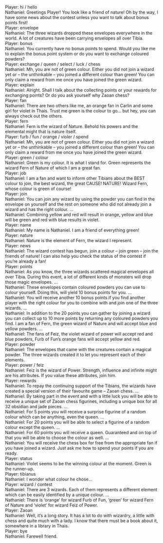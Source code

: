 Player: hi / hello  
Nathaniel: Greetings Player! You look like a friend of nature! Oh by the way, I have some news about the contest unless you want to talk about bonus points first!  
Player: envelope  
Nathaniel: The three wizards dropped these envelopes everywhere in the world. A lot of creatures have been carrying envelopes all over Tibia.  
Player: bonus  
Nathaniel: You currently have no bonus points to spend. Would you like me to explain the bonus point system or do you want to exchange coloured powders?  
Player: exchange / queen / select / luck / chess  
Nathaniel: Mh, you are not of green colour. Either you did not join a wizard yet or – the unthinkable – you joined a different colour than green! You can only claim a reward from me once you have joined the green wizard.  
Player: explain  
Nathaniel: Alright. Shall I talk about the collecting points or your rewards for exchanging points? Or do you ask yourself why Zaoan chess?  
Player: fan  
Nathaniel: There are two others like me, an orange fan in Carlin and some girl for violet in Thais. Trust me green is the colour to go… but hey, you can always check out the others.  
Player: fern  
Nathaniel: Fern is the wizard of Nature. Behold his powers and the elemental might that is nature itself.  
Player: furb / fun / orange / violer / spend  
Nathaniel: Mh, you are not of green colour. Either you did not join a wizard yet or – the unthinkable – you joined a different colour than green! You can only claim a reward from me once you have joined the green wizard.  
Player: green / colour  
Nathaniel: Green is my colour. It is what I stand for. Green represents the wizard Fern of Nature of which I am a great fan.  
Player: job  
Nathaniel: I am a fan and want to inform other Tibians about the BEST colour to join, the best wizard, the great CAUSE! NATURE! Wizard Fern, whose colour is green of course!  
Player: join  
Nathaniel: You can join any wizard by using the powder you can find in the envelope on yourself and the rest on someone who did not already join a wizard and has the right colour. …  
Nathaniel: Combining yellow and red will result in orange, yellow and blue will be green and red with blue results in violet.  
Player: name  
Nathaniel: My name is Nathaniel. I am a friend of everything green!  
Player: nature  
Nathaniel: Nature is the element of Fern, the wizard I represent.  
Player: news  
Nathaniel: The wizard contest has begun, join a colour – join green – join the friends of nature! I can also help you check the status of the contest if you’re already a fan!  
Player: points  
Nathaniel: As you know, the three wizards scattered magical envelopes all over Tibia. During this event, a lot of different kinds of monsters will drop those magic envelopes. …  
Nathaniel: These envelopes contain coloured powders you can use to colour yourself. Doing this, will yield 10 bonus points for you. …  
Nathaniel: You will receive another 10 bonus points if you find another player with the right colour for you to combine with and join one of the three wizards. …  
Nathaniel: In addition to the 20 points you can gather by joining a wizard you can collect up to 10 more points by returning any coloured powders you find. I am a fan of Fern, the green wizard of Nature and will accept blue and yellow powders. …  
Nathaniel: The fans of Feiz, the violet wizard of power will accept red and blue powders, Furb of Fun’s orange fans will accept yellow and red.  
Player: powder  
Nathaniel: The envelopes that came with the creatures contain a magical powder. The three wizards created it to let you represent each of their elements.  
Player: power / feiz  
Nathaniel: Feiz is the wizard of Power. Strength, influence and infinite might are his attributes. If you value these attributes, join him.  
Player: rewards  
Nathaniel: To repay the continuing support of the Tibians, the wizards have created a special version of their favourite game – Zaoan chess. …  
Nathaniel: By taking part in the event and with a little luck you will be able to receive a unique set of Zaoan chess figurines, including a unique box for all 32 obsidian and jade pieces. …  
Nathaniel: For 5 points you will receive a surprise figurine of a random colour which can be anything, even the queen. …  
Nathaniel: For 20 points you will be able to select a figurine of a random colour except the queen. …  
Nathaniel: For 60 points you will receive a queen. Guaranteed and on top of that you will be able to choose the colour as well. …  
Nathaniel: You will receive the chess box for free from the appropriate fan if you have joined a wizard. Just ask me how to spend your points if you are ready.  
Player: status  
Nathaniel: Violet seems to be the winning colour at the moment. Green is the runner-up.  
Player: tibianus  
Nathaniel: I wonder what colour he chose…  
Player: wizard / contest  
Nathaniel: There are 3 wizards. Each of them represents a different element which can be easily identified by a unique colour. …  
Nathaniel: There is ‘orange’ for wizard Furb of Fun, ‘green’ for wizard Fern of Nature and ‘violet’ for wizard Feiz of Power.  
Player: Zaoan  
Nathaniel: Well, it’s a long story. It has a lot to do with wizardry, a little with chess and quite much with a lady. I know that there must be a book about it, somewhere in a library in Thais.  
Player: bye  
Nathaniel: Farewell friend.  
